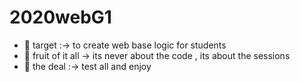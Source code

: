 # 2020webG1

- 🔭 target :-> to create web base logic for students
- 🌱 fruit of it all -> its never about the code , its about the sessions
- 🤝 the deal :-> test all and enjoy 
